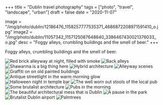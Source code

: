 +++
title = "Dublin travel photography"
tags = ["photo", "travel", "landscape", "urban"]
draft = false
date = "2020-11-07"

image = "/img/photo/dublin/12186476_1158257777535371_4686872208971591410_o.jpg"
image2 = "/img/photo/dublin/11057342_1157125087648640_3386467430021376033_o.jpg"
desc = "Foggy alleys, crumbling buildings and the smell of beer."
+++

Foggy alleys, crumbling buildings and the smell of beer.

![Red brick alleyway at night, filled with smoke](/img/photo/dublin/12186476_1158257777535371_4686872208971591410_o.jpg "Red brick alleyway at night, filled with smoke")
![Back alleys](/img/photo/dublin/12186603_1157123614315454_3117525199511111037_o.jpg "Back alleys")
![Shawarma is a big thing here](/img/photo/dublin/10988955_1157999530894529_7143779187732143208_o.jpg "Shawarma is a big thing here")
![Hybrid architecture](/img/photo/dublin/12185198_1157122224315593_8569969686258369254_o.jpg "Hybrid architecture")
![Alleyway scenes](/img/photo/dublin/12186618_1161611890533293_7345509274484166793_o.jpg "Alleyway scenes")
![Graffiti on on old painted buildings](/img/photo/dublin/11057342_1157125087648640_3386467430021376033_o.jpg "Graffiti on on old painted buildings")
![Antique streetlight in the warm morning glow](/img/photo/dublin/11888590_1157999167561232_6062043466756757786_o.jpg "Antique streetlight in the warm morning glow")
![Halloween night in temple bar](/img/photo/dublin/12185203_1161611687199980_560781719396396762_o.jpg "Halloween night in temple bar")
![The well worn out stools of the local pub](/img/photo/dublin/12186451_1157122537648895_3648773742419228713_o.jpg "The well worn out stools of the local pub")
![Some brutalist architecture](/img/photo/dublin/12182740_1161612007199948_3478228366177315312_o.jpg "Some brutalist architecture")
![Pubs in the morning](/img/photo/dublin/12194881_1161611980533284_3051222131540193592_o.jpg "Pubs in the morning")
![The beautiful architectural mess that is Dublin](/img/photo/dublin/12184245_1157123737648775_2968399044780966054_o.jpg "The beautiful architectural mess that is Dublin")
![A pause in the park](/img/photo/dublin/12186405_1161612480533234_6106664628095674263_o.jpg "A pause in the park")
![Brutalist Dublin airport](/img/photo/dublin/10989104_1157120560982426_5842821541578856813_o.jpg "Brutalist Dublin airport")
![Palmtrees](/img/photo/dublin/12232660_1161611947199954_6353098343913519788_o.jpg "Palmtrees")
